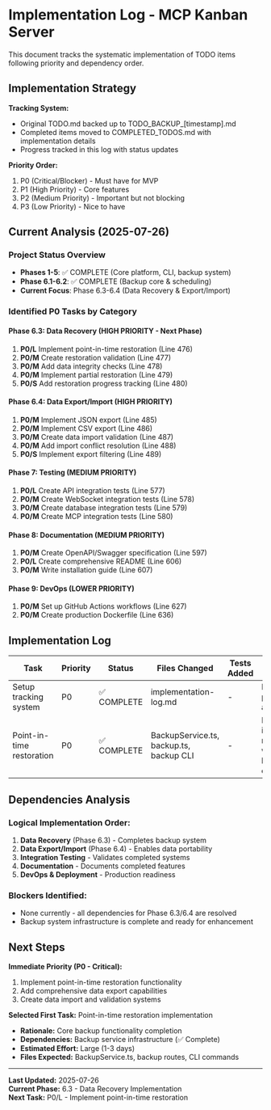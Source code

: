 # Implementation Log - MCP Kanban Server

This document tracks the systematic implementation of TODO items following priority and dependency order.

## Implementation Strategy

**Tracking System:**
- Original TODO.md backed up to TODO_BACKUP_[timestamp].md
- Completed items moved to COMPLETED_TODOS.md with implementation details
- Progress tracked in this log with status updates

**Priority Order:**
1. P0 (Critical/Blocker) - Must have for MVP
2. P1 (High Priority) - Core features
3. P2 (Medium Priority) - Important but not blocking
4. P3 (Low Priority) - Nice to have

## Current Analysis (2025-07-26)

### Project Status Overview
- **Phases 1-5**: ✅ COMPLETE (Core platform, CLI, backup system)
- **Phase 6.1-6.2**: ✅ COMPLETE (Backup core & scheduling)
- **Current Focus**: Phase 6.3-6.4 (Data Recovery & Export/Import)

### Identified P0 Tasks by Category

#### **Phase 6.3: Data Recovery (HIGH PRIORITY - Next Phase)**
1. **P0/L** Implement point-in-time restoration (Line 476)
2. **P0/M** Create restoration validation (Line 477)
3. **P0/M** Add data integrity checks (Line 478)
4. **P0/M** Implement partial restoration (Line 479)
5. **P0/S** Add restoration progress tracking (Line 480)

#### **Phase 6.4: Data Export/Import (HIGH PRIORITY)**
1. **P0/M** Implement JSON export (Line 485)
2. **P0/M** Implement CSV export (Line 486)
3. **P0/M** Create data import validation (Line 487)
4. **P0/M** Add import conflict resolution (Line 488)
5. **P0/S** Implement export filtering (Line 489)

#### **Phase 7: Testing (MEDIUM PRIORITY)**
1. **P0/L** Create API integration tests (Line 577)
2. **P0/M** Create WebSocket integration tests (Line 578)
3. **P0/M** Create database integration tests (Line 579)
4. **P0/M** Create MCP integration tests (Line 580)

#### **Phase 8: Documentation (MEDIUM PRIORITY)**
1. **P0/M** Create OpenAPI/Swagger specification (Line 597)
2. **P0/L** Create comprehensive README (Line 606)
3. **P0/M** Write installation guide (Line 607)

#### **Phase 9: DevOps (LOWER PRIORITY)**
1. **P0/M** Set up GitHub Actions workflows (Line 627)
2. **P0/M** Create production Dockerfile (Line 636)

## Implementation Log

| Task | Priority | Status | Files Changed | Tests Added | Notes | Date |
|------|----------|--------|---------------|-------------|-------|------|
| Setup tracking system | P0 | ✅ COMPLETE | implementation-log.md | - | Initial project analysis | 2025-07-26 |
| Point-in-time restoration | P0 | ✅ COMPLETE | BackupService.ts, backup.ts, backup CLI | - | Full point-in-time restoration with backup chains | 2025-07-26 |

## Dependencies Analysis

### Logical Implementation Order:
1. **Data Recovery** (Phase 6.3) - Completes backup system
2. **Data Export/Import** (Phase 6.4) - Enables data portability
3. **Integration Testing** - Validates completed systems
4. **Documentation** - Documents completed features
5. **DevOps & Deployment** - Production readiness

### Blockers Identified:
- None currently - all dependencies for Phase 6.3/6.4 are resolved
- Backup system infrastructure is complete and ready for enhancement

## Next Steps

**Immediate Priority (P0 - Critical):**
1. Implement point-in-time restoration functionality
2. Add comprehensive data export capabilities
3. Create data import and validation systems

**Selected First Task:** Point-in-time restoration implementation
- **Rationale:** Core backup functionality completion
- **Dependencies:** Backup service infrastructure (✅ Complete)
- **Estimated Effort:** Large (1-3 days)
- **Files Expected:** BackupService.ts, backup routes, CLI commands

---

**Last Updated:** 2025-07-26  
**Current Phase:** 6.3 - Data Recovery Implementation  
**Next Task:** P0/L - Implement point-in-time restoration